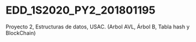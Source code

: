 # EDD_1S2020_PY2_201801195
Proyecto 2, Estructuras de datos, USAC. (Arbol AVL, Árbol B, Tabla hash y BlockChain)
